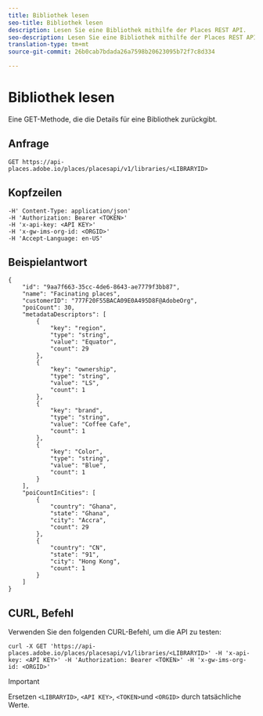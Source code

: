 ```yaml
---
title: Bibliothek lesen
seo-title: Bibliothek lesen
description: Lesen Sie eine Bibliothek mithilfe der Places REST API.
seo-description: Lesen Sie eine Bibliothek mithilfe der Places REST API.
translation-type: tm+mt
source-git-commit: 26b0cab7bdada26a7598b20623095b72f7c8d334

---
```




# Bibliothek lesen

Eine GET-Methode, die die Details für eine Bibliothek zurückgibt.

## Anfrage

```text
GET https://api-places.adobe.io/places/placesapi/v1/libraries/<LIBRARYID>
```

## Kopfzeilen

```text
-H' Content-Type: application/json'  
-H 'Authorization: Bearer <TOKEN>'  
-H 'x-api-key: <API KEY>'  
-H 'x-gw-ims-org-id: <ORGID>'  
-H 'Accept-Language: en-US'
```

## Beispielantwort

```text
{
    "id": "9aa7f663-35cc-4de6-8643-ae7779f3bb87",
    "name": "Facinating places",
    "customerID": "777F20F55BACA09E0A495D8F@AdobeOrg",
    "poiCount": 30,
    "metadataDescriptors": [
        {
            "key": "region",
            "type": "string",
            "value": "Equator",
            "count": 29
        },
        {
            "key": "ownership",
            "type": "string",
            "value": "LS",
            "count": 1
        },
        {
            "key": "brand",
            "type": "string",
            "value": "Coffee Cafe",
            "count": 1
        },
        {
            "key": "Color",
            "type": "string",
            "value": "Blue",
            "count": 1
        }
    ],
    "poiCountInCities": [
        {
            "country": "Ghana",
            "state": "Ghana",
            "city": "Accra",
            "count": 29
        },
        {
            "country": "CN",
            "state": "91",
            "city": "Hong Kong",
            "count": 1
        }
    ]
}
```

## CURL, Befehl

Verwenden Sie den folgenden CURL-Befehl, um die API zu testen:

```text
curl -X GET 'https://api-places.adobe.io/places/placesapi/v1/libraries/<LIBRARYID>' -H 'x-api-key: <API KEY>' -H 'Authorization: Bearer <TOKEN>' -H 'x-gw-ims-org-id: <ORGID>'
```

>[!IMPORTANT]
>
>Ersetzen `<LIBRARYID>`, `<API KEY>`, `<TOKEN>`und `<ORGID>` durch tatsächliche Werte.

